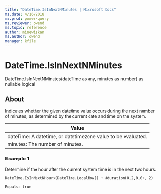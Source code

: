 ```yaml
---
title: "DateTime.IsInNextNMinutes | Microsoft Docs"
ms.date: 4/16/2018
ms.prod: power-query
ms.reviewer: owend
ms.topic: reference
author: minewiskan
ms.author: owend
manager: kfile
---
```

# DateTime.IsInNextNMinutes
DateTime.IsInNextNMinutes(dateTime as any, minutes as number) as nullable logical  
  
## About  
Indicates whether the given datetime value occurs during the next number of minutes, as determined by the current date and time on the system.  
  
|Value|  
|---------|  
|dateTime: A datetime, or datetimezone value to be evaluated.|  
|minutes: The number of minutes.|  
  
### Example 1  
Determine if the hour after the current system time is in the next two hours.  
  
```  
DateTime.IsInNextNHours(DateTime.LocalNow() + #duration(0,2,0,0), 2)  
```  
  
```  
Equals: true  
```  
